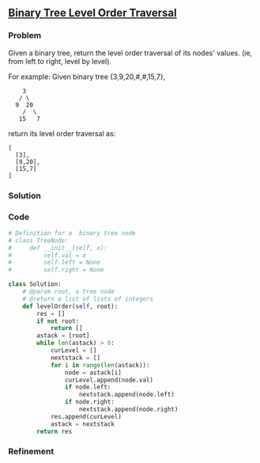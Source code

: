 ## [Binary Tree Level Order Traversal](https://leetcode.com/problems/binary-tree-level-order-traversal/)

### Problem

Given a binary tree, return the level order traversal of its nodes' values. (ie, from left to right, level by level).

For example:
Given binary tree {3,9,20,#,#,15,7},
```
    3
   / \
  9  20
    /  \
   15   7
```
return its level order traversal as:
```
[
  [3],
  [9,20],
  [15,7]
]
```

### Solution


### Code

``` Python
# Definition for a  binary tree node
# class TreeNode:
#     def __init__(self, x):
#         self.val = x
#         self.left = None
#         self.right = None

class Solution:
    # @param root, a tree node
    # @return a list of lists of integers
    def levelOrder(self, root):
        res = []
        if not root:
            return []
        astack = [root]
        while len(astack) > 0:
            curLevel = []
            nextstack = []
            for i in range(len(astack)):
                node = astack[i]
                curLevel.append(node.val)
                if node.left:
                    nextstack.append(node.left)
                if node.right:
                    nextstack.append(node.right)
            res.append(curLevel)
            astack = nextstack
        return res        
```

### Refinement
